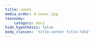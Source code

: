 ```yaml
---
title: ယမက
media_order: d-cover.jpg
taxonomy:
    category: docs
hide_hypothesis: false
body_classes: 'title-center title-h1h2'
---
```


